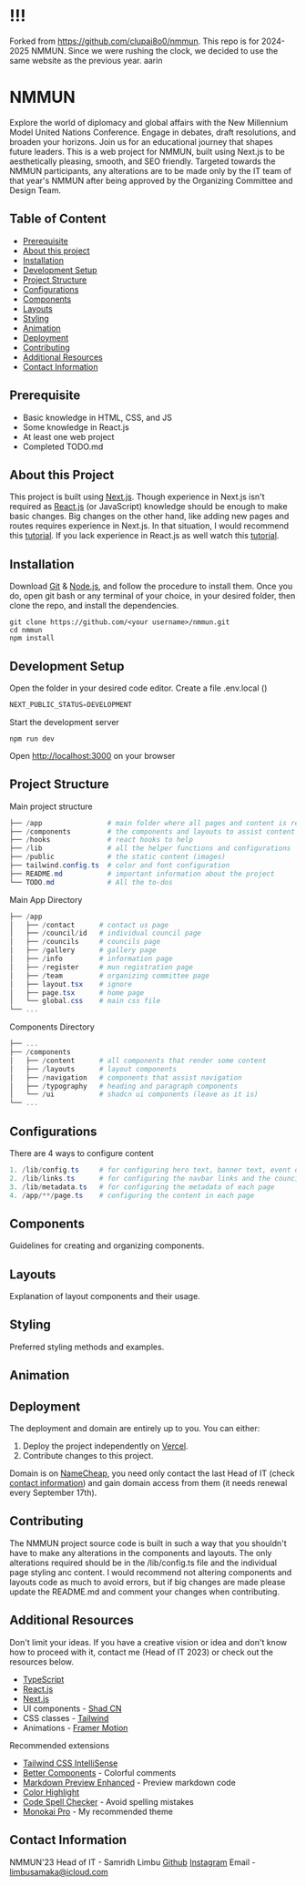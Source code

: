 # !!!

Forked from https://github.com/clupai8o0/nmmun.
This repo is for 2024-2025 NMMUN.
Since we were rushing the clock, we decided to use the same website as the previous year. aarin

# NMMUN

Explore the world of diplomacy and global affairs with the New Millennium Model United Nations Conference. Engage in debates, draft resolutions, and broaden your horizons. Join us for an educational journey that shapes future leaders. This is a web project for NMMUN, built using Next.js to be aesthetically pleasing, smooth, and SEO friendly. Targeted towards the NMMUN participants, any alterations are to be made only by the IT team of that year's NMMUN after being approved by the Organizing Committee and Design Team.

## Table of Content

- [Prerequisite](#prerequisite)
- [About this project](#about-this-project)
- [Installation](#installation)
- [Development Setup](#development-setup)
- [Project Structure](#project-structure)
- [Configurations](#configurations)
- [Components](#components)
- [Layouts](#layouts)
- [Styling](#styling)
- [Animation](#animation)
- [Deployment](#deployment)
- [Contributing](#contributing)
- [Additional Resources](#additional-resources)
- [Contact Information](#contact-information)

## Prerequisite

- Basic knowledge in HTML, CSS, and JS
- Some knowledge in React.js
- At least one web project
- Completed TODO.md

## About this Project

This project is built using [Next.js](https://nextjs.org/). Though experience in Next.js isn't required as [React.js](https://react.dev/) (or JavaScript) knowledge should be enough to make basic changes. Big changes on the other hand, like adding new pages and routes requires experience in Next.js. In that situation, I would recommend this [tutorial](https://youtu.be/wm5gMKuwSYk?si=9tTceNfV_CIPP4Ka). If you lack experience in React.js as well watch this [tutorial](https://youtu.be/b9eMGE7QtTk?si=-T_NzTsGCF6_wIdH).

## Installation

Download [Git](https://git-scm.com/downloads) & [Node.js](https://nodejs.org/en), and follow the procedure to install them. Once you do, open git bash or any terminal of your choice, in your desired folder, then clone the repo, and install the dependencies.

```
git clone https://github.com/<your username>/nmmun.git
cd nmmun
npm install
```

## Development Setup

Open the folder in your desired code editor. Create a file .env.local ()

```powershell
NEXT_PUBLIC_STATUS=DEVELOPMENT
```

Start the development server

```
npm run dev
```

Open [http://localhost:3000](http://localhost:3000) on your browser

## Project Structure

Main project structure

```powershell
├── /app                # main folder where all pages and content is rendered
├── /components         # the components and layouts to assist content creation
├── /hooks              # react hooks to help
├── /lib                # all the helper functions and configurations
├── /public             # the static content (images)
├── tailwind.config.ts  # color and font configuration
├── README.md           # important information about the project
└── TODO.md             # All the to-dos
```

Main App Directory

```powershell
├── /app
│   ├── /contact      # contact us page
│   ├── /council/id   # individual council page
│   ├── /councils     # councils page
│   ├── /gallery      # gallery page
│   ├── /info         # information page
│   ├── /register     # mun registration page
│   ├── /team         # organizing committee page
│   ├── layout.tsx    # ignore
│   ├── page.tsx      # home page
│   └── global.css    # main css file
└── ...
```

Components Directory

```powershell
├── ...
├── /components
│   ├── /content      # all components that render some content
│   ├── /layouts      # layout components
│   ├── /navigation   # components that assist navigation
│   ├── /typography   # heading and paragraph components
│   └── /ui           # shadcn ui components (leave as it is)
└── ...
```

## Configurations

There are 4 ways to configure content

```powershell
1. /lib/config.ts     # for configuring hero text, banner text, event date, info page content
2. /lib/links.ts      # for configuring the navbar links and the council and team page links & content
3. /lib/metadata.ts   # for configuring the metadata of each page
4. /app/**/page.ts    # configuring the content in each page
```

## Components

Guidelines for creating and organizing components.

## Layouts

Explanation of layout components and their usage.

## Styling

Preferred styling methods and examples.

## Animation

## Deployment

The deployment and domain are entirely up to you. You can either:

1. Deploy the project independently on [Vercel](https://vercel.com/).
2. Contribute changes to this project.

Domain is on [NameCheap](https://namecheap.com/), you need only contact the last Head of IT (check [contact information](#contact-information)) and gain domain access from them (it needs renewal every September 17th).

## Contributing

The NMMUN project source code is built in such a way that you shouldn't have to make any alterations in the components and layouts. The only alterations required should be in the /lib/config.ts file and the individual page styling anc content. I would recommend not altering components and layouts code as much to avoid errors, but if big changes are made please update the README.md and comment your changes when contributing.

## Additional Resources

Don't limit your ideas. If you have a creative vision or idea and don't know how to proceed with it, contact me (Head of IT 2023) or check out the resources below.

- [TypeScript](https://www.typescriptlang.org/docs/)
- [React.js](https://react.dev/)
- [Next.js](https://nextjs.org)
- UI components - [Shad CN](https://ui.shadcn.com/)
- CSS classes - [Tailwind](https://tailwindcss.com/)
- Animations - [Framer Motion](https://www.framer.com/motion/)

Recommended extensions

- [Tailwind CSS IntelliSense](https://marketplace.visualstudio.com/items?itemName=bradlc.vscode-tailwindcss)
- [Better Components](https://marketplace.visualstudio.com/items?itemName=aaron-bond.better-comments) - Colorful comments
- [Markdown Preview Enhanced](https://marketplace.visualstudio.com/items?itemName=shd101wyy.markdown-preview-enhanced) - Preview markdown code
- [Color Highlight](https://marketplace.visualstudio.com/items?itemName=naumovs.color-highlight)
- [Code Spell Checker](https://marketplace.visualstudio.com/items?itemName=streetsidesoftware.code-spell-checker) - Avoid spelling mistakes
- [Monokai Pro](https://marketplace.visualstudio.com/items?itemName=monokai.theme-monokai-pro-vscode) - My recommended theme

## Contact Information

NMMUN'23 Head of IT - Samridh Limbu
[Github](https://github.com/Clupai8o0)
[Instagram](https://instagram.com/clupai8o0)
Email - limbusamaka@icloud.com